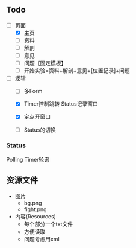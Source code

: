 ## Todo

-   [ ] 页面
    -   [x] 主页
    -   [ ] 资料
    -   [ ] 解剖
    -   [ ] 意见
    -   [ ] 问题【固定模板】
    -   [ ] 开始实验=资料+解剖+意见+[位置记录]+问题
-   [ ] 逻辑
    -   [ ] 多Form
    -   [x] Timer控制跳转 ~~Status记录窗口~~
    -   [x] 定点开窗口
    -   [ ] Status的切换



### Status

Polling Timer轮询

## 资源文件

-   图片
    -   bg.png
    -   fight.png
-   内容(Resources)
    -   每个部分一个txt文件
    -   方便读取
    -   问题考虑用xml

